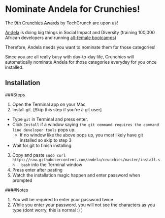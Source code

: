 # Nominate Andela for Crunchies!

The [9th Crunchies Awards](http://techcrunch.com/event-info/9th-annual-crunchies-awards/) by TechCrunch are upon us!

[Andela](http://andela.com) is doing big things in Social Impact and Diversity (training 100,000 African developers and running [all-female bootcamps](https://www.youtube.com/watch?v=E6AHDxi449Y))

Therefore, Andela needs you want to nominate them for those categories!

Since you are all really busy with day-to-day life, Crunchies will automatically nominate Andela for those categories everyday for you once installed.

## Installation

###Steps
1. Open the Terminal app on your Mac
2. Install git. [Skip this step if you're a git user]
  * Type `git` in Terminal and press enter. 
  * Click `Install` if a window saying `the git command requires the command line developer tools` pops up.
    * If no window like the above pops up, you most likely have git installed so skip to step 3
  * Wait for git to finish installing
3. Copy and paste `sudo curl https://raw.githubusercontent.com/andela/crunchies/master/install.sh | bash` into the Terminal window
4. Press enter after pasting
5. Watch the installation magic happen and enter password when prompted


####Notes
1. You will be required to enter your password twice
2. While you enter your password, you will not see the characters as you type (dont worry, this is normal :) )